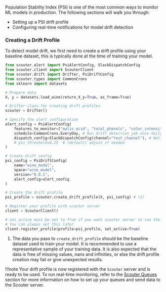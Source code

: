 Population Stability Index (PSI) is one of the most common ways to monitor ML models in production. The following sections will walk you through:

- Setting up a PSI drift profile
- Configuring real-time notifications for model drift detection

### Creating a Drift Profile
To detect model drift, we first need to create a drift profile using your baseline dataset, this is typically done at the time of training your model.
```python
from scouter.alert import PsiAlertConfig, SlackDispatchConfig
from scouter.client import ScouterClient
from scouter.drift import Drifter, PsiDriftConfig
from scouter.types import CommonCrons
from sklearn import datasets

# Prepare data
X, y = datasets.load_wine(return_X_y=True, as_frame=True)

# Drifter class for creating drift profiles
scouter = Drifter()

# Specify the alert configuration
alert_config = PsiAlertConfig(
    features_to_monitor=["malic_acid", "total_phenols", "color_intensity"], # Defaults to all features if left empty
    schedule=CommonCrons.EveryDay, # Run drift detection job once daily
    dispatch_config=SlackDispatchConfig(channel="test_channel"), # Notify my team Slack channel if drift is detected
    # psi_threshold=0.25  # (default) adjust if needed
)

# Create drift config
psi_config = PsiDriftConfig(
    name="wine_model",
    space="wine_model",
    version="0.0.1",
    alert_config=alert_config
)

# Create the drift profile
psi_profile = scouter.create_drift_profile(X, psi_config) # (1)

# Register your profile with scouter server
client = ScouterClient()

# set_active must be set to True if you want scouter server to run the drift detection job
# You can always set this later
client.register_profile(profile=psi_profile, set_active=True)
```

1.  The data you pass to `create_drift_profile` should be the baseline dataset used to train your model. It is recommended to use a representative sample of your training data. It is also expected that the data is free of missing values, nans and infinities, or else the drift profile creation may fail or give unexpected results.


!!!note
    Your drift profile is now registered with the `Scouter` server and is ready to be used. To run real-time monitoring, refer to the [Scouter Queues](#) section for more information on how to set up your queues and send data to the Scouter server.